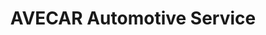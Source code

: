---
title: "AVECAR Automotive Service"
url: /lorette-west/avecar-automotive-service/
shop: Autowerkstatt
---